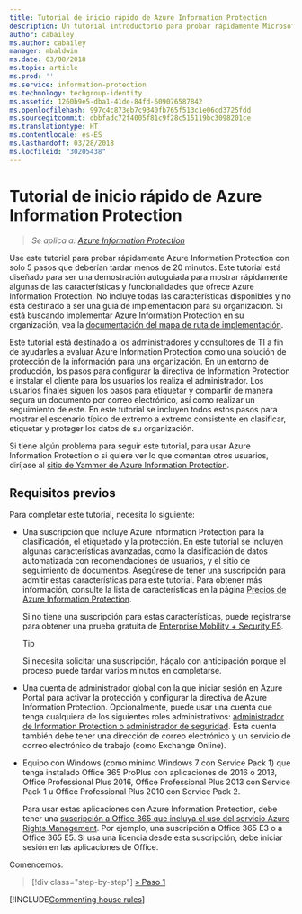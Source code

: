 ```yaml
---
title: Tutorial de inicio rápido de Azure Information Protection
description: Un tutorial introductorio para probar rápidamente Microsoft Azure Information Protection para su organización, que debería durar unos 20 minutos.
author: cabailey
ms.author: cabailey
manager: mbaldwin
ms.date: 03/08/2018
ms.topic: article
ms.prod: ''
ms.service: information-protection
ms.technology: techgroup-identity
ms.assetid: 1260b9e5-dba1-41de-84fd-609076587842
ms.openlocfilehash: 997c4c873eb7c9340fb765f513c1e06cd3725fdd
ms.sourcegitcommit: dbbfadc72f4005f81c9f28c515119bc3098201ce
ms.translationtype: HT
ms.contentlocale: es-ES
ms.lasthandoff: 03/28/2018
ms.locfileid: "30205438"
---
```

# <a name="quick-start-tutorial-for-azure-information-protection"></a>Tutorial de inicio rápido de Azure Information Protection 

>*Se aplica a: [Azure Information Protection](https://azure.microsoft.com/pricing/details/information-protection)*

Use este tutorial para probar rápidamente Azure Information Protection con solo 5 pasos que deberían tardar menos de 20 minutos. Este tutorial está diseñado para ser una demostración autoguiada para mostrar rápidamente algunas de las características y funcionalidades que ofrece Azure Information Protection. No incluye todas las características disponibles y no está destinado a ser una guía de implementación para su organización. Si está buscando implementar Azure Information Protection en su organización, vea la [documentación del mapa de ruta de implementación](../plan-design/deployment-roadmap.md). 

Este tutorial está destinado a los administradores y consultores de TI a fin de ayudarles a evaluar Azure Information Protection como una solución de protección de la información para una organización. En un entorno de producción, los pasos para configurar la directiva de Information Protection e instalar el cliente para los usuarios los realiza el administrador. Los usuarios finales siguen los pasos para etiquetar y compartir de manera segura un documento por correo electrónico, así como realizar un seguimiento de este. En este tutorial se incluyen todos estos pasos para mostrar el escenario típico de extremo a extremo consistente en clasificar, etiquetar y proteger los datos de su organización. 

Si tiene algún problema para seguir este tutorial, para usar Azure Information Protection o si quiere ver lo que comentan otros usuarios, diríjase al [sitio de Yammer de Azure Information Protection](https://www.yammer.com/askipteam/#/threads/inGroup?type=in_group&feedId=8652489&view=all).

## <a name="prerequisites"></a>Requisitos previos 
Para completar este tutorial, necesita lo siguiente:

- Una suscripción que incluye Azure Information Protection para la clasificación, el etiquetado y la protección. En este tutorial se incluyen algunas características avanzadas, como la clasificación de datos automatizada con recomendaciones de usuarios, y el sitio de seguimiento de documentos. Asegúrese de tener una suscripción para admitir estas características para este tutorial. Para obtener más información, consulte la lista de características en la página [Precios de Azure Information Protection](https://azure.microsoft.com/pricing/details/information-protection).
    
    Si no tiene una suscripción para estas características, puede registrarse para obtener una prueba gratuita de [Enterprise Mobility + Security E5](https://portal.office.com/Signup/Signup.aspx?OfferId=87dd2714-d452-48a0-a809-d2f58c4f68b7).
    
  > [!TIP] 
  > Si necesita solicitar una suscripción, hágalo con anticipación porque el proceso puede tardar varios minutos en completarse.

- Una cuenta de administrador global con la que iniciar sesión en Azure Portal para activar la protección y configurar la directiva de Azure Information Protection. Opcionalmente, puede usar una cuenta que tenga cualquiera de los siguientes roles administrativos: [administrador de Information Protection o administrador de seguridad](/azure/active-directory/active-directory-assign-admin-roles-azure-portal). Esta cuenta también debe tener una dirección de correo electrónico y un servicio de correo electrónico de trabajo (como Exchange Online).

- Equipo con Windows (como mínimo Windows 7 con Service Pack 1) que tenga instalado Office 365 ProPlus con aplicaciones de 2016 o 2013, Office Professional Plus 2016, Office Professional Plus 2013 con Service Pack 1 u Office Professional Plus 2010 con Service Pack 2. 
    
    Para usar estas aplicaciones con Azure Information Protection, debe tener una [suscripción a Office 365 que incluya el uso del servicio Azure Rights Management](http://download.microsoft.com/download/E/C/F/ECF42E71-4EC0-48FF-AA00-577AC14D5B5C/Azure_Information_Protection_licensing_datasheet_EN-US.pdf). Por ejemplo, una suscripción a Office 365 E3 o a Office 365 E5. Si usa una licencia desde esta suscripción, debe iniciar sesión en las aplicaciones de Office.

Comencemos.

>[!div class="step-by-step"]
[&#187; Paso 1](infoprotect-tutorial-step1.md)

[!INCLUDE[Commenting house rules](../includes/houserules.md)]

